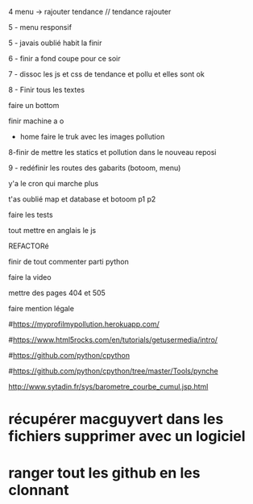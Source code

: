 4  menu -> rajouter tendance // tendance rajouter

5 - menu responsif

5 - javais oublié habit la finir

6 - finir a fond coupe pour ce soir

7 - dissoc les js et css de tendance et pollu et elles sont ok

8 - Finir tous les textes

faire un bottom

finir machine a o

-  home faire le truk avec les images pollution

8-finir de mettre les statics et pollution dans le nouveau reposi

9 - redéfinir les routes des gabarits (botoom, menu)

y'a le cron qui marche plus

t'as oublié map et database et botoom p1 p2

faire les tests

tout mettre en anglais le js

REFACTORé

finir de tout commenter parti python 

faire la video

mettre des pages 404 et 505

faire mention légale






#https://myprofilmypollution.herokuapp.com/

#https://www.html5rocks.com/en/tutorials/getusermedia/intro/

#https://github.com/python/cpython

#https://github.com/python/cpython/tree/master/Tools/pynche

 http://www.sytadin.fr/sys/barometre_courbe_cumul.jsp.html














# récupérer macguyvert dans les fichiers supprimer avec un logiciel 

# ranger tout les github en les clonnant

